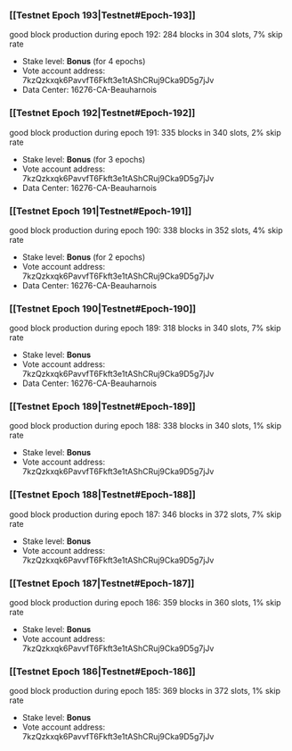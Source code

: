 ### [[Testnet Epoch 193|Testnet#Epoch-193]]
good block production during epoch 192: 284 blocks in 304 slots, 7% skip rate
* Stake level: **Bonus** (for 4 epochs)
* Vote account address: 7kzQzkxqk6PavvfT6Fkft3e1tAShCRuj9Cka9D5g7jJv
* Data Center: 16276-CA-Beauharnois
### [[Testnet Epoch 192|Testnet#Epoch-192]]
good block production during epoch 191: 335 blocks in 340 slots, 2% skip rate
* Stake level: **Bonus** (for 3 epochs)
* Vote account address: 7kzQzkxqk6PavvfT6Fkft3e1tAShCRuj9Cka9D5g7jJv
* Data Center: 16276-CA-Beauharnois
### [[Testnet Epoch 191|Testnet#Epoch-191]]
good block production during epoch 190: 338 blocks in 352 slots, 4% skip rate
* Stake level: **Bonus** (for 2 epochs)
* Vote account address: 7kzQzkxqk6PavvfT6Fkft3e1tAShCRuj9Cka9D5g7jJv
* Data Center: 16276-CA-Beauharnois
### [[Testnet Epoch 190|Testnet#Epoch-190]]
good block production during epoch 189: 318 blocks in 340 slots, 7% skip rate
* Stake level: **Bonus**
* Vote account address: 7kzQzkxqk6PavvfT6Fkft3e1tAShCRuj9Cka9D5g7jJv
* Data Center: 16276-CA-Beauharnois
### [[Testnet Epoch 189|Testnet#Epoch-189]]
good block production during epoch 188: 338 blocks in 340 slots, 1% skip rate
* Stake level: **Bonus**
* Vote account address: 7kzQzkxqk6PavvfT6Fkft3e1tAShCRuj9Cka9D5g7jJv
### [[Testnet Epoch 188|Testnet#Epoch-188]]
good block production during epoch 187: 346 blocks in 372 slots, 7% skip rate
* Stake level: **Bonus**
* Vote account address: 7kzQzkxqk6PavvfT6Fkft3e1tAShCRuj9Cka9D5g7jJv
### [[Testnet Epoch 187|Testnet#Epoch-187]]
good block production during epoch 186: 359 blocks in 360 slots, 1% skip rate
* Stake level: **Bonus**
* Vote account address: 7kzQzkxqk6PavvfT6Fkft3e1tAShCRuj9Cka9D5g7jJv
### [[Testnet Epoch 186|Testnet#Epoch-186]]
good block production during epoch 185: 369 blocks in 372 slots, 1% skip rate
* Stake level: **Bonus**
* Vote account address: 7kzQzkxqk6PavvfT6Fkft3e1tAShCRuj9Cka9D5g7jJv